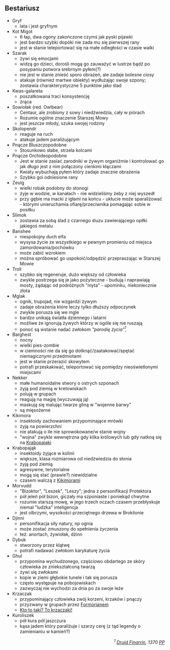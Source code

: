 ## Bestariusz
* <a id='b_gryf'>Gryf</a>
    * lata i jest gryfnym
* <a id='b_migot'>Kot Migot</a>
    * 6 łap, dwa ogony zakończone czymś jak pyski pijawki
    * jest bardzo szybki dopóki nie zada mu się pierwszej rany
    * jest w stanie teleportować się na małe odległości w czasie walki
* <a id='b_szarak'>Szarak</a>
    * żywi się emocjami
    * widzą go dzieci, dorośli mogą go zauważyć w lustrze bądź po posypaniu potwora srebrnym pyłem(?)
    * nie jest w stanie znieść sporo obrażeń, ale zadaje bolesne ciosy
    * atakuje (również martwe obiekty) wydłużając swoje szpony; zostawia charakterystyczne 5 punktów jako ślad
* <a id='b_galareta'>Kwas-galareta</a>
    * poszatkowana traci konsystencję
    * żrąca
* <a id='b_sowiolak'>Sowiołak</a> (red. Owlbear)
    * Centaur, ale zrobiony z sowy i niedźwiedzia, cały w piórach
    * Rozumie ogólne znaczenie Starszej Mowy
    * jest jeszcze młody, szuka swojej rodziny
* <a id='b_stonoga'>Skolopendr</a>
    * reaguje na ruch
    * atakuje jadem paraliżującym
* <a id='b_bluszcz'>Pnącze Bluszczopodobne</a>
    * Stosunkowo słabe, strzela kolcami
* <a id='b_orchidea'>Pnącze Orchideopodobne</a>
    * Jest w stanie zasiać zarodniki w żywym organiźmie i kontrolować go jak długo jest z nim połączony cienkimi kłączami
    * Kwiaty wybuchają pyłem który zadaje znaczne obrażenia
    * Szybko goi odniesione rany
* <a id='b_zeulg'>Zeulg</a>
    * wielki robak podobny do stonogi
    * żyje w wodzie, w kanałach - nie widzieliśmy żeby z niej wyszedł
    * przy gębie ma macki z igłami na końcu - ukłucie może sparaliżować - którymi unieruchamia ofiarę/przeciwnika pomagając sobie w posiłku
* <a id='b_slimok'>Ślimok</a>
    * zostawia za sobą ślad z czarnego śluzu zawierającego opiłki jakiegoś metalu
* <a id='b_banshee'>Banshee</a>
    * niespokojny duch elfa
    * wysysa życie ze wszystkiego w pewnym promieniu od miejsca zamordowania/pochówku
    * może zabić wzrokiem
    * można spróbować go uspokoić/odpędzić przepraszając w Starszej Mowie
* <a id='b_troll'>Troll</a>
    * szybko się regeneruje, dużo większy od człowieka
    * zwykle postrzega się je jako pożyteczne - budują i naprawiają mosty, żądając od podróżnych "myta" - upominku, niekoniecznie złota
* <a id='b_mglak'>Mglak</a>
    * ognik, trupojad, nie wzgardzi żywym
    * zadaje obrażenia które leczy tylko dłuższy odpoczynek
    * zwykle porusza się we mgle
    * bardzo unikają światła dziennego i latarni
    * możliwe że ignorują żywych którzy w ogóle się nie ruszają
    * ponoć są wstanie nadać zwłokom _"parodię życia"_[<sup>1</sup>](#ad1)
* <a id='b_barghest'>Barghest</a>
    * nocny
    * wielki pies-zombie
    * w ciemności nie da się go dotknąć/zaatakować/spętać niemagicznymi przedmiotami
    * jest w stanie przerazić skowytem
    * potrafi przeskakiwać, teleportować się pomiędzy nieoświetlonymi miejscami
* <a id='b_nekker'>Nekker</a>
    * małe humanoidalne stwory o ostrych szponach
    * żyją pod ziemią w kretowiskach
    * polują w grupach
    * reagują na magię (wyczuwają ją)
    * maskują się malując twarze gliną w "wojenne barwy"
    * są mięsożerne
* <a id='b_kikimora'>Kikimora</a>
    * insektoidy zachowaniem przypominające mrówki
    * żyją na powierzchni
    * nie atakują o ile nie sprowokowane/w stanie wojny
    * "wojna" zwykle wewnętrzna gdy kilka królowych lub gdy natkną się na [Krabopająki](#b_krabopajak)
* <a id='b_krabopajak'>Krabopająk</a>
    * insektoidy żyjące w kolinii
    * większe, klasa rozmiarowa od niedźwiedzia do słonia
    * żyją pod ziemią
    * agresywne, terytorialne
    * mogą się stać (prawie?) niewidzialne
    * czasem walczą z [Kikimorami](#b_kikimora)
* <a id='b_bizoktor'>Morvudd</a>
    * "Bizoktor", "Leszek", "Leszy"; jedna z personifikacji Protektora
    * pół jeleń pół bizon, giczały ma szponiaste i poniekąd chwytne
    * rozumie starszą mowę, w jego trzech oczach czasem przebłyskuje niemal "ludzka" inteligencja
    * jest olbrzymi, wysokości przeciętnego drzewa w Brokilonie
* <a id='b_djinni'>Djinni</a>
    * personifikacja siły natury, np ognia
    * może zostać zmuszony do spełnienia życzenia
    * też: anortach, żywiołak, dżinn
* <a id='b_dybuk'>Dybuk</a>
    * stworzony przez klątwę
    * potrafi nadawać zwłokom karykaturę życia
* <a id='b_ghul'>Ghul</a>
    * przypomina wychudzonego, częściowo obdartego ze skóry człowieka ze zniekształconą twarzą
    * żywi się zwłokami
    * kopie w ziemi głębokie tunele i tak się porusza
    * często występuje na pobojowiskach
    * zazwyczaj nie wychodzi za dnia po za swoje leże
* <a id='b_krzaczak'>Krzaczak</a>
    * przypominający człowieka zwój korzeni, krzaków i pnączy
    * przyzwany w grupach przez [Formorianem](#p_formorian)
    * [Kto to taki? To krzaczaki!](https://www.youtube.com/watch?v=PHnEKSFy3cU)
* <a id='b_kuroliszek'>Kuroliszek</a>
    * pół kura pół jaszczura
    * kąsa jadem który paraliżuje i szarzy cerę (z tąd legendy o zamienianiu w kamień?)
<div align="right"><i><a id='ad1'></a><sup>1</sup>
<a href="https://nipsufn.github.io/journal.html#p_druid_finarrin">Druid Finarrin</a>, 1370 <a href="https://translate.google.com/#view=home&op=translate&sl=en&tl=la&text=after%20landing">PP</a>
</i></div>